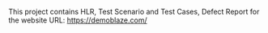 This project contains HLR, Test Scenario and Test Cases, Defect Report for the website URL: https://demoblaze.com/

